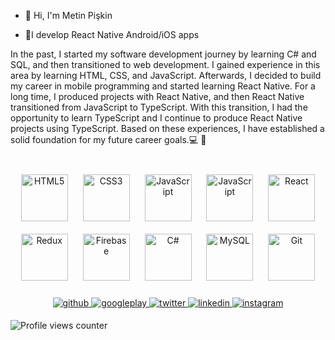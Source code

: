 - 👋 Hi, I'm Metin Pişkin  
  

- 👀I develop React Native Android/iOS apps  
  
In the past, I started my software development journey by learning C# and SQL, and then transitioned to web development. I gained experience in this area by learning HTML, CSS, and JavaScript. Afterwards, I decided to build my career in mobile programming and started learning React Native. For a long time, I produced projects with React Native, and then React Native transitioned from JavaScript to TypeScript. With this transition, I had the opportunity to learn TypeScript and I continue to produce React Native projects using TypeScript. Based on these experiences, I have established a solid foundation for my future career goals.💻 📱  
  

<br/>  


<div align="center">  
<a href="https://en.wikipedia.org/wiki/HTML5" target="_blank"><img style="margin: 10px" src="https://profilinator.rishav.dev/skills-assets/html5-original-wordmark.svg" alt="HTML5" height="75" /></a>  
<a href="https://www.w3schools.com/css/" target="_blank"><img style="margin: 10px" src="https://profilinator.rishav.dev/skills-assets/css3-original-wordmark.svg" alt="CSS3" height="75" /></a>  
<a href="https://www.javascript.com/" target="_blank"><img style="margin: 10px" src="https://profilinator.rishav.dev/skills-assets/javascript-original.svg" alt="JavaScript" height="75" /></a>  
<a href="https://www.typescriptlang.org/" target="_blank"><img style="margin: 10px" src="https://upload.wikimedia.org/wikipedia/commons/4/4c/Typescript_logo_2020.svg" alt="JavaScript" height="75" /></a>  
<a href="https://reactnative.dev/" target="_blank"><img style="margin: 10px" src="https://upload.wikimedia.org/wikipedia/commons/thumb/a/a7/React-icon.svg/1200px-React-icon.svg.png" alt="React" height="75" /></a>  
  <a href="https://redux.js.org/" target="_blank"><img style="margin: 10px" src="https://profilinator.rishav.dev/skills-assets/redux-original.svg" alt="Redux" height="75" /></a> 
  <a href="https://firebase.google.com/" target="_blank"><img style="margin: 10px" src="https://profilinator.rishav.dev/skills-assets/firebase.png" alt="Firebase" height="75" /></a>  
<a href="https://docs.microsoft.com/en-us/dotnet/csharp/" target="_blank"><img style="margin: 10px" src="https://profilinator.rishav.dev/skills-assets/csharp-original.svg" alt="C#" height="75" /></a>  
<a href="https://www.mysql.com/" target="_blank"><img style="margin: 10px" src="https://profilinator.rishav.dev/skills-assets/mysql-original-wordmark.svg" alt="MySQL" height="75" /></a>  
<a href="https://github.com/" target="_blank"><img style="margin: 10px" src="https://profilinator.rishav.dev/skills-assets/git-scm-icon.svg" alt="Git" height="75" /></a>   
</div>

<!--
<br/>  
<div align="center"><img src="https://spotify-github-profile.vercel.app/api/view?uid=11148264969&cover_image=true&theme=novatorem&bar_color=53b14f&bar_color_cover=true" /></div>  
-->
<br/>  

<div align="center">
<a href="https://github.com//Metin-Piskin" target="_blank">
<img src=https://img.shields.io/badge/github-%2324292e.svg?&style=for-the-badge&logo=github&logoColor=white alt=github style="margin-bottom: 5px;" />
</a>
<a href="https://play.google.com/store/apps/dev?id=8701239425085313187" target="_blank">
<img src=https://img.shields.io/badge/googleplay-%23000000.svg?&style=for-the-badge&logo=googleplay&logoColor=white alt=googleplay style="margin-bottom: 5px;" />
</a>
<a href="https://twitter.com/MtnPskn" target="_blank">
<img src=https://img.shields.io/badge/twitter-%2300acee.svg?&style=for-the-badge&logo=twitter&logoColor=white alt=twitter style="margin-bottom: 5px;" />
</a>
<a href="https://linkedin.com/in/metin-pişkin-9489b3245/" target="_blank">
<img src=https://img.shields.io/badge/linkedin-%231E77B5.svg?&style=for-the-badge&logo=linkedin&logoColor=white alt=linkedin style="margin-bottom: 5px;" />
</a>
<a href="https://instagram.com/metin_piskin/" target="_blank">
<img src=https://img.shields.io/badge/instagram-%23000000.svg?&style=for-the-badge&logo=instagram&logoColor=white alt=instagram style="margin-bottom: 5px;" />
</a>  
</div>  




![Profile views counter](https://komarev.com/ghpvc/?username=Metin-Piskin&&style=flat-square)  

